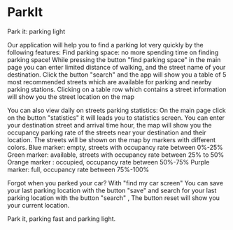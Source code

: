 # ParkIt

Park it: parking light

Our application will help you to find a parking lot very quickly by the following features: Find parking space: no more spending time on finding parking space! While pressing the button "find parking space" in the main page you can enter limited distance of walking, and the street name of your destination. Click the button "search" and the app will show you a table of 5 most recommended streets which are available for parking and nearby parking stations. Clicking on a table row which contains a street information will show you the street location on the map

You can also view daily on streets parking statistics: On the main page click on the button "statistics" it will leads you to statistics screen. You can enter your destination street and arrival time hour, the map will show you the occupancy parking rate of the streets near your destination and their location. The streets will be shown on the map by markers with different colors. Blue marker: empty, streets with occupancy rate between 0%-25% Green marker: available, streets with occupancy rate between 25% to 50% Orange marker : occupied, occupancy rate between 50%-75% Purple marker: full, occupancy rate between 75%-100%

Forgot when you parked your car? With "find my car screen" You can save your last parking location with the button "save" and search for your last parking location with the button "search" , The button reset will show you your current location.

Park it, parking fast and parking light.
